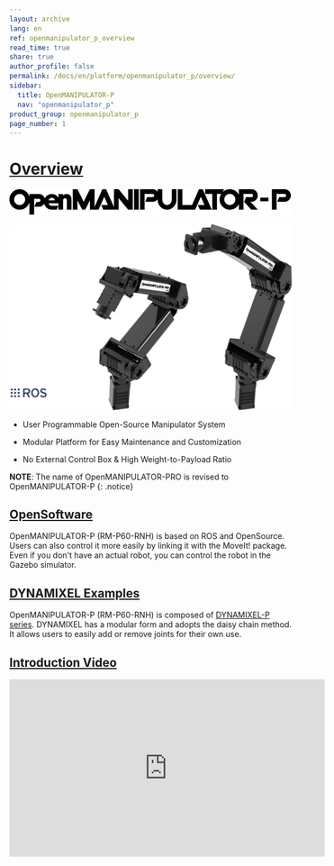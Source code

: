 ```yaml
---
layout: archive
lang: en
ref: openmanipulator_p_overview
read_time: true
share: true
author_profile: false
permalink: /docs/en/platform/openmanipulator_p/overview/
sidebar:
  title: OpenMANIPULATOR-P
  nav: "openmanipulator_p"
product_group: openmanipulator_p
page_number: 1
---
```


# [Overview](#overview)

![](/assets/images/platform/openmanipulator_p/logo.png)

![](/assets/images/platform/openmanipulator_p/product_img.png)

- User Programmable Open-Source Manipulator System 

- Modular Platform for Easy Maintenance and Customization

- No External Control Box & High Weight-to-Payload Ratio

**NOTE**: The name of OpenMANIPULATOR-PRO is revised to OpenMANIPULATOR-P
{: .notice}

## [OpenSoftware](#opensoftware)
OpenMANIPULATOR-P (RM-P60-RNH) is based on ROS and OpenSource. Users can also control it more easily by linking it with the MoveIt! package. Even if you don't have an actual robot, you can control the robot in the Gazebo simulator​.

## [DYNAMIXEL Examples](#dynamixel-examples)
OpenMANIPULATOR-P (RM-P60-RNH) is composed of [DYNAMIXEL-P series](/docs/en/dxl/p/). DYNAMIXEL has a modular form and adopts the daisy chain method. It allows users to easily add or remove joints for their own use.  

## [Introduction Video](#introduction-video)

<iframe width="560" height="315" src="https://www.youtube.com/embed/gQmaXIipT1A" frameborder="0" allow="accelerometer; autoplay; encrypted-media; gyroscope; picture-in-picture" allowfullscreen></iframe>
